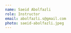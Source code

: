 ```yaml
---
name: Saeid Abolfazli
role: Instructor
email: abolfazli.s@gmail.com
photo: saeid-abolfazli.jpeg
---
```

